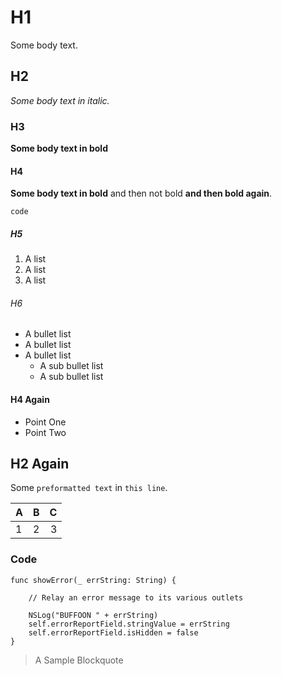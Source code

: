 # H1 #

Some body text.

## H2 ##

*Some body text in italic.*

### H3 ###

**Some body text in bold**

#### H4 ####

**Some body text in bold** and then not bold **and then bold again**.

```
code
```

##### H5 #####

1. A list
1. A list
1. A list

###### H6 ######

- A bullet list
- A bullet list
- A bullet list
    * A sub bullet list
    * A sub bullet list

#### H4 Again

* Point One
* Point Two

## H2 Again ##

Some `preformatted text` in `this line`.

| A | B | C |
| :-- | :-: | --: |
| 1 | 2 | 3 |

### Code ###

    func showError(_ errString: String) {

        // Relay an error message to its various outlets

        NSLog("BUFFOON " + errString)
        self.errorReportField.stringValue = errString
        self.errorReportField.isHidden = false
    }

> A Sample Blockquote
